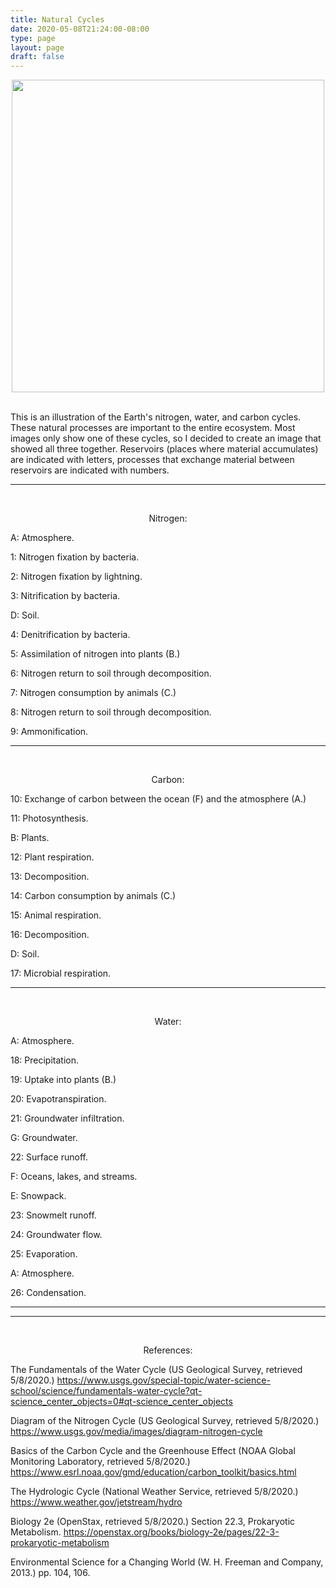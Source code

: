 ```yaml
---
title: Natural Cycles
date: 2020-05-08T21:24:00-08:00
type: page
layout: page
draft: false
---
```

<style type="text/css" rel="stylesheet">
IMG.centered {
display: block;
margin-left: auto;
margin-right: auto }
</style>

<img class="centered" src="https://www.benconway.art/img/NaturalCycles-low.png"
width=500></img>
<br/>

This is an illustration of the Earth's nitrogen, water, and carbon
cycles. These natural processes are important to the entire ecosystem. Most images only show one of these cycles, so I decided to create an image that showed all three together. Reservoirs (places where material accumulates) are indicated
with letters, processes that exchange material between reservoirs are
indicated with numbers.


---
<br/>
<p style="text-align: center;">
Nitrogen:
</p>

A: Atmosphere.

1: Nitrogen fixation by bacteria.

2: Nitrogen fixation by lightning.

3: Nitrification by bacteria.

D: Soil.

4: Denitrification by bacteria.

5: Assimilation of nitrogen into plants (B.)

6: Nitrogen return to soil through decomposition.

7: Nitrogen consumption by animals (C.)

8: Nitrogen return to soil through decomposition.

9: Ammonification.

---
<br/>
<p style="text-align: center;">
Carbon:
</p>

10: Exchange of carbon between the ocean (F) and the atmosphere (A.)

11: Photosynthesis.

B: Plants.

12: Plant respiration.

13: Decomposition.

14: Carbon consumption by animals (C.)

15: Animal respiration.

16: Decomposition.

D: Soil.

17: Microbial respiration.

---
<br/>
<p style="text-align: center;">
Water:
</p>

A: Atmosphere.

18: Precipitation.

19: Uptake into plants (B.)

20: Evapotranspiration.

21: Groundwater infiltration.

G: Groundwater.

22: Surface runoff.

F: Oceans, lakes, and streams.

E: Snowpack.

23: Snowmelt runoff.

24: Groundwater flow.

25: Evaporation.

A: Atmosphere.

26: Condensation.

---
---
<br/>
<p style="text-align: center;">
References:
</p>

The Fundamentals of the Water Cycle (US Geological Survey, retrieved 5/8/2020.)
https://www.usgs.gov/special-topic/water-science-school/science/fundamentals-water-cycle?qt-science_center_objects=0#qt-science_center_objects

Diagram of the Nitrogen Cycle (US Geological Survey, retrieved 5/8/2020.)
https://www.usgs.gov/media/images/diagram-nitrogen-cycle

Basics of the Carbon Cycle and the Greenhouse Effect (NOAA Global
Monitoring Laboratory, retrieved 5/8/2020.)
https://www.esrl.noaa.gov/gmd/education/carbon_toolkit/basics.html

The Hydrologic Cycle (National Weather Service, retrieved 5/8/2020.)
https://www.weather.gov/jetstream/hydro

Biology 2e (OpenStax, retrieved 5/8/2020.) Section 22.3, Prokaryotic Metabolism.
https://openstax.org/books/biology-2e/pages/22-3-prokaryotic-metabolism

Environmental Science for a Changing World (W. H. Freeman and Company,
2013.) pp. 104, 106.
